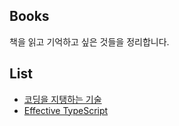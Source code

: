 ## Books

책을 읽고 기억하고 싶은 것들을 정리합니다.

## List

- [코딩을 지탱하는 기술](https://github.com/hyesungoh/learningWhatIWant/tree/master/Books/%EC%BD%94%EB%94%A9%EC%9D%84%EC%A7%80%ED%83%B1%ED%95%98%EB%8A%94%EA%B8%B0%EC%88%A0)
- [Effective TypeScript](https://github.com/hyesungoh/learningWhatIWant/tree/master/Books/Effective-TypeScript)